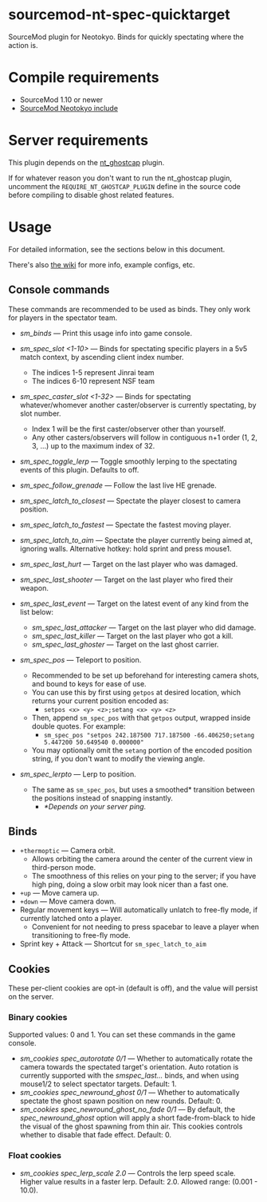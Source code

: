 # sourcemod-nt-spec-quicktarget

SourceMod plugin for Neotokyo. Binds for quickly spectating where the action is.

# Compile requirements

- SourceMod 1.10 or newer
- [SourceMod Neotokyo include](https://github.com/softashell/sourcemod-nt-include)

# Server requirements

This plugin depends on the [nt_ghostcap](https://github.com/softashell/nt-sourcemod-plugins/blob/master/scripting/nt_ghostcap.sp) plugin.

If for whatever reason you don't want to run the nt_ghostcap plugin, uncomment the `REQUIRE_NT_GHOSTCAP_PLUGIN` define in the source code before compiling to disable ghost related features.

# Usage

For detailed information, see the sections below in this document.

There's also [the wiki](https://github.com/Rainyan/sourcemod-nt-spec-quicktarget/wiki/So-You-Wanna-Be-An-Observer) for more info, example configs, etc.

## Console commands

These commands are recommended to be used as binds. They only work for players in the spectator team.

- _sm_binds_ — Print this usage info into game console.

- _sm_spec_slot <1-10>_ — Binds for spectating specific players in a 5v5 match context, by ascending client index number.

  - The indices 1-5 represent Jinrai team
  - The indices 6-10 represent NSF team

- _sm_spec_caster_slot <1-32>_ — Binds for spectating whatever/whomever another caster/observer is currently spectating, by slot number.

  - Index 1 will be the first caster/observer other than yourself.
  - Any other casters/observers will follow in contiguous n+1 order (1, 2, 3, ...) up to the maximum index of 32.

- _sm_spec_toggle_lerp_ — Toggle smoothly lerping to the spectating events of this plugin. Defaults to off.
- _sm_spec_follow_grenade_ — Follow the last live HE grenade.
- _sm_spec_latch_to_closest_ — Spectate the player closest to camera position.
- _sm_spec_latch_to_fastest_ — Spectate the fastest moving player.
- _sm_spec_latch_to_aim_ — Spectate the player currently being aimed at, ignoring walls. Alternative hotkey: hold sprint and press mouse1.

- _sm_spec_last_hurt_ — Target on the last player who was damaged.
- _sm_spec_last_shooter_ — Target on the last player who fired their weapon.
- _sm_spec_last_event_ — Target on the latest event of any kind from the list below:

  - _sm_spec_last_attacker_ — Target on the last player who did damage.
  - _sm_spec_last_killer_ — Target on the last player who got a kill.
  - _sm_spec_last_ghoster_ — Target on the last ghost carrier.

- _sm_spec_pos_ — Teleport to position.
  - Recommended to be set up beforehand for interesting camera shots, and bound to keys for ease of use.
  - You can use this by first using `getpos` at desired location, which returns your current position encoded as:
    - `setpos <x> <y> <z>;setang <x> <y> <z>`
  - Then, append `sm_spec_pos` with that `getpos` output, wrapped inside double quotes. For example:
    - `sm_spec_pos "setpos 242.187500 717.187500 -66.406250;setang 5.447200 50.649540 0.000000"`
  - You may optionally omit the `setang` portion of the encoded position string, if you don't want to modify the viewing angle.
- _sm_spec_lerpto_ — Lerp to position.
  - The same as `sm_spec_pos`, but uses a smoothed\* transition between the positions instead of snapping instantly.
    - _\*Depends on your server ping._

## Binds

- `+thermoptic` — Camera orbit.
  - Allows orbiting the camera around the center of the current view in third-person mode.
  - The smoothness of this relies on your ping to the server; if you have high ping, doing a slow orbit may look nicer than a fast one.
- `+up` — Move camera up.
- `+down` — Move camera down.
- Regular movement keys — Will automatically unlatch to free-fly mode, if currently latched onto a player.
  - Convenient for not needing to press spacebar to leave a player when transitioning to free-fly mode.
- Sprint key + Attack — Shortcut for `sm_spec_latch_to_aim`

## Cookies

These per-client cookies are opt-in (default is off), and the value will persist on the server.

### Binary cookies

Supported values: 0 and 1. You can set these commands in the game console.

- _sm_cookies spec_autorotate 0/1_ — Whether to automatically rotate the camera towards the spectated target's orientation. Auto rotation is currently supported with the _sm*spec_last*..._ binds, and when using mouse1/2 to select spectator targets. Default: 1.
- _sm_cookies spec_newround_ghost 0/1_ — Whether to automatically spectate the ghost spawn position on new rounds. Default: 0.
- _sm_cookies spec_newround_ghost_no_fade 0/1_ — By default, the _spec_newround_ghost_ option will apply a short fade-from-black to hide the visual of the ghost spawning from thin air. This cookies controls whether to disable that fade effect. Default: 0.

### Float cookies

- _sm_cookies spec_lerp_scale 2.0_ — Controls the lerp speed scale. Higher value results in a faster lerp. Default: 2.0. Allowed range: (0.001 - 10.0).
